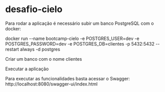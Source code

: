 # desafio-cielo

Para rodar a aplicação é necessário subir um banco PostgreSQL com o docker:

docker run --name bootcamp-cielo -e POSTGRES_USER=dev -e POSTGRES_PASSWORD=dev -e POSTGRES_DB=clientes -p 5432:5432 --restart always -d postgres

Criar um banco com o nome clientes

Executar a aplicação

Para executar as funcionalidades basta acessar o Swagger: 
http://localhost:8080/swagger-ui/index.html